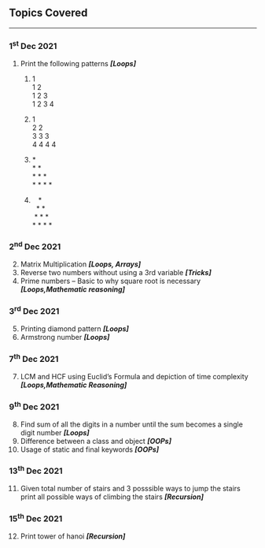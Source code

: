 ## Topics Covered

---

### 1<sup>st</sup> Dec 2021

1. Print the following patterns ***[Loops]***
   1. 1  
      1 2  
      1 2 3  
      1 2 3 4  

   2. 1  
      2 2  
      3 3 3  
      4 4 4 4

   3. \*  
      \* \*  
      \* \* \*  
      \* \* \* \*  

   4. &nbsp; &nbsp;\*  
      &nbsp; \* \*  
      &nbsp;\* \* \*  
      \* \* \* \*  

### 2<sup>nd</sup> Dec 2021

2. Matrix Multiplication ***[Loops, Arrays]***
3. Reverse two numbers without using a 3rd variable ***[Tricks]***
4. Prime numbers – Basic to why square root is necessary ***[Loops,Mathematic reasoning]***

### 3<sup>rd</sup> Dec 2021

5. Printing diamond pattern ***[Loops]***
6. Armstrong number ***[Loops]***

### 7<sup>th</sup> Dec 2021

7. LCM and HCF using Euclid’s Formula and depiction of time complexity ***[Loops,Mathematic Reasoning]***

### 9<sup>th</sup> Dec 2021

8. Find sum of all the digits in a number until the sum becomes a single digit number ***[Loops]***
9. Difference between a class and object ***[OOPs]***
10. Usage of static and final keywords ***[OOPs]***

### 13<sup>th</sup> Dec 2021

11. Given total number of stairs and 3 posssible ways to jump the stairs print all possible ways of climbing the stairs ***[Recursion]***

### 15<sup>th</sup> Dec 2021

12. Print tower of hanoi ***[Recursion]***
